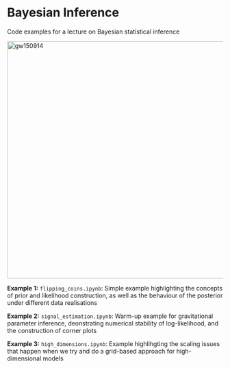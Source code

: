# Bayesian Inference
Code examples for a lecture on Bayesian statistical inference

<img width="554" alt="gw150914" src="https://github.com/james-alvey-42/BayesianInference/assets/44205066/8be77427-edd7-4cb9-86f4-565294737919">

**Example 1:** `flipping_coins.ipynb`: Simple example highlighting the concepts of prior and likelihood construction, as well as the behaviour of the posterior under different data realisations

**Example 2:** `signal_estimation.ipynb`: Warm-up example for gravitational parameter inference, deonstrating numerical stability of log-likelihood, and the construction of corner plots

**Example 3:** `high_dimensions.ipynb`: Example highlihgting the scaling issues that happen when we try and do a grid-based approach for high-dimensional models
